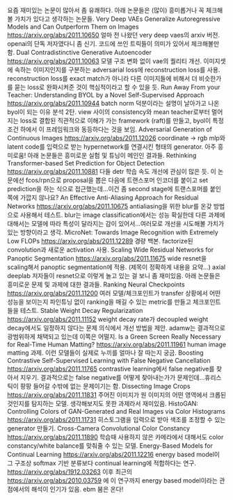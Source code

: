요즘 재미있는 논문이 많아서 좀 유쾌하다.
아래 논문들은 (많이) 흥미롭거나 꼭 체크해볼 가치가 있다고 생각하는 논문들.
Very Deep VAEs Generalize Autoregressive Models and Can Outperform Them on Images
https://arxiv.org/abs/2011.10650
얼마 전 나왔던 very deep vaes의 arxiv 버전. openai의 단독 저자였다니 좀 신기. 코드에 쓰인 트릭들이 의미가 있어서 체크해볼만 함.
Dual Contradistinctive Generative Autoencoder
https://arxiv.org/abs/2011.10063
모델 구조 변화 없이 vae의 퀄리티 개선. 이미지셋에 속하는 이미지인지를 구분하는 adversarial loss에 reconstruction loss를 사용. reconstruction loss를 exact match가 아니라 다른 이미지들에 비해서 더 비슷한가를 묻는 loss로 완화시켜준 것이 핵심적이라고 할 수 있을 듯.
Run Away From your Teacher: Understanding BYOL by a Novel Self-Supervised Approach
https://arxiv.org/abs/2011.10944
batch norm 덕분이라는 설명이 날아가고 나온 byol이 되는 이유 분석 2탄. view 사이의 consistency와 mean teacher로부터 멀어지는 loss로 결합된 직관적으로 이해가 가는 framework (raft)를 만들고, byol이 특정 조건 하에서 이 프레임워크와 동등하다는 것을 보임.
Adversarial Generation of Continuous Images
https://arxiv.org/abs/2011.12026
coordinate -> rgb mlp와 latent code를 입력으로 받는 hypernetwork를 연결시킨 형태의 generator. 아주 흥미로움!
아래 논문들은 흥미로운 실험 및 튜닝이 메인인 결과들.
Rethinking Transformer-based Set Prediction for Object Detection
https://arxiv.org/abs/2011.10881
다들 detr 학습 속도 개선에 관심이 많은 듯. 이 논문에선 fcos/rpn으로 proposal을 뽑은 다음에 트랜스포머 인코더를 붙이고 set prediction을 하는 식으로 접근했는데...이건 좀 second stage에 트랜스포머를 붙인 쪽에 가깝지 않나요?
An Effective Anti-Aliasing Approach for Residual Networks
https://arxiv.org/abs/2011.10675
antialiasing을 위한 blur를 온갖 방법으로 사용해서 테스트. blur는 image classification에서는 성능 확실한데 다른 과제에 대해서는 모델에 따라 특성이 달라지는 감이 있어서...여러모로 개선을 시도해볼 가치가 있는 방향이라고 생각.
MicroNet: Towards Image Recognition with Extremely Low FLOPs
https://arxiv.org/abs/2011.12289
경량 백본. factorize된 convolution과 새로운 activation 사용.
Scaling Wide Residual Networks for Panoptic Segmentation
https://arxiv.org/abs/2011.11675
wide resnet을 scaling해서 panoptic segmentation에 적용. (제목이 정확하게 내용을 요약...) axial deeplab 저자들이 resnet으로 이렇게 놀고 있는 걸 보니 좀 재미있음.
아래 논문들은 흥미로운 문제 및 과제에 대한 결과들.
Ranking Neural Checkpoints
https://arxiv.org/abs/2011.11200
여러 모델/체크포인트가 transfer 상황에서 어떤 성능을 보이는지 파인튜닝 없이 ranking을 매길 수 있는 metric를 만들고 체크포인트들을 테스트.
Stable Weight Decay Regularization
https://arxiv.org/abs/2011.11152
weight decay rate가 decoupled weight decay에서도 일정하지 않다는 문제 의식에서 개선 방법을 제안. adamw는 결과적으로 광범위하게 채택되고 있는데 이쪽은 어떨지.
Is a Green Screen Really Necessary for Real-Time Human Matting?
https://arxiv.org/abs/2011.11961
human image matting 과제. 이런 모델들이 실제로 누끼를 얼마나 잘 따는지 궁금.
Boosting Contrastive Self-Supervised Learning with False Negative Cancellation
https://arxiv.org/abs/2011.11765
contrastive learning에서 false negative를 찾아서 지우기. 결과적으로는 false negative를 어떻게 찾아내는가가 문제인데...휴리스틱이 팡팡 들어갈 수밖에 없는 문제이기는 함.
Dissecting Image Crops
https://arxiv.org/abs/2011.11831
주어진 이미지가 원 이미지의 어떤 영역에서 크롭된 것인지를 탐지하는 모델. 생각해보지도 못한 과제라서 재미있음.
HistoGAN: Controlling Colors of GAN-Generated and Real Images via Color Histograms
https://arxiv.org/abs/2011.11731
히스토그램을 입력으로 받아 색조를 조정할 수 있는 generator 만들기.
Cross-Camera Convolutional Color Constancy
https://arxiv.org/abs/2011.11890
학습때 사용하지 않은 카메라에서 대해서도 color constancy/white balance를 맞춰줄 수 있는 모델.
Energy-Based Models for Continual Learning
https://arxiv.org/abs/2011.12216
energy based model이 그 구조상 softmax 기반 분류보다 continual learning에 적합하다는 연구. https://arxiv.org/abs/1912.03263 이후 최근의 https://arxiv.org/abs/2010.03759 에 이 연구까지 energy based model이라는 관점에서의 해석이 인기가 있음. ebm 붐은 온다!